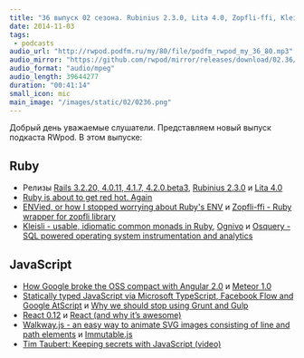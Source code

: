 ```yaml
---
title: "36 выпуск 02 сезона. Rubinius 2.3.0, Lita 4.0, Zopfli-ffi, Kleisli, React 0.12, Walkway.js, Immutable.js и прочее"
date: 2014-11-03
tags:
 - podcasts
audio_url: "http://rwpod.podfm.ru/my/80/file/podfm_rwpod_my_36_80.mp3"
audio_mirror: "https://github.com/rwpod/mirror/releases/download/02.36/0236.mp3"
audio_format: "audio/mpeg"
audio_length: 39644277
duration: "00:41:14"
small_icon: mic
main_image: "/images/static/02/0236.png"
---
```


Добрый день уважаемые слушатели. Представляем новый выпуск подкаста RWpod. В этом выпуске:

## Ruby

 - Релизы [Rails 3.2.20, 4.0.11, 4.1.7, 4.2.0.beta3](http://weblog.rubyonrails.org/2014/10/30/Rails_3_2_20_4_0_11_4_1_7_and_4_2_0_beta3_have_been_released/), [Rubinius 2.3.0](https://github.com/rubinius/rubinius/releases/tag/v2.3.0) и [Lita 4.0](http://docs.lita.io/releases/4/)
 - [Ruby is about to get red hot. Again](http://astonj.com/tech/ruby-is-about-to-get-red-hot-again/)
 - [ENVied, or how I stopped worrying about Ruby's ENV](http://www.gertgoet.com/2014/10/14/envied-or-how-i-stopped-worrying-about-ruby-s-env.html) и [Zopfli-ffi - Ruby wrapper for zopfli library](http://leopard.in.ua/2014/10/29/zopfli-ffi/)
 - [Kleisli - usable, idiomatic common monads in Ruby](http://blog.txus.io/kleisli/), [Ognivo](https://github.com/antlypls/ognivo) и [Osquery - SQL powered operating system instrumentation and analytics](http://osquery.io/)

## JavaScript

 - [How Google broke the OSS compact with Angular 2.0](http://codebetter.com/johnvpetersen/2014/10/27/how-google-broke-the-oss-compact-with-angular-2-0/) и [Meteor 1.0](https://www.meteor.com/)
 - [Statically typed JavaScript via Microsoft TypeScript, Facebook Flow and Google AtScript](http://www.2ality.com/2014/10/typed-javascript.html) и [Why we should stop using Grunt and Gulp](http://blog.keithcirkel.co.uk/why-we-should-stop-using-grunt/)
 - [React 0.12](http://facebook.github.io/react/blog/2014/10/28/react-v0.12.html) и [React (and why it’s awesome)](http://www.normative.com/react-and-why-its-awesome/)
 - [Walkway.js - an easy way to animate SVG images consisting of line and path elements](http://www.connoratherton.com/walkway) и [Immutable.js](http://facebook.github.io/immutable-js/)
 - [Tim Taubert: Keeping secrets with JavaScript (video)](https://www.youtube.com/watch?v=yf4m9LdO1zI)

<!--more-->


